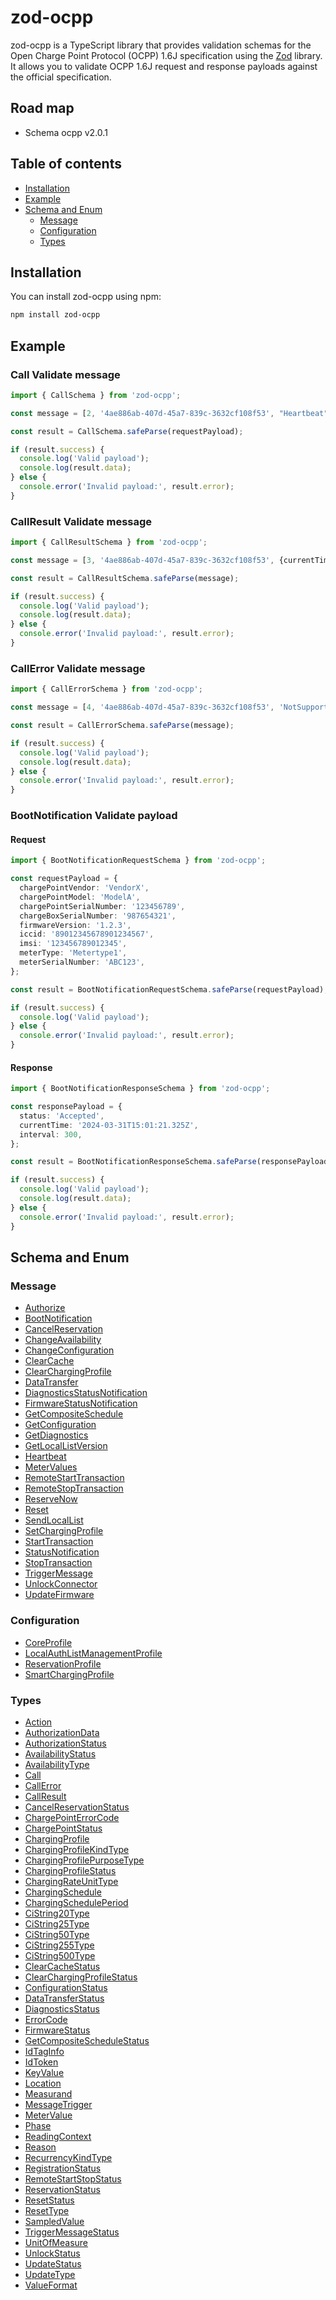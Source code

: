 # zod-ocpp

zod-ocpp is a TypeScript library that provides validation schemas for the Open Charge Point Protocol (OCPP) 1.6J specification using the [Zod](https://github.com/colinhacks/zod) library. It allows you to validate OCPP 1.6J request and response payloads against the official specification.

## Road map

- Schema ocpp v2.0.1

## Table of contents

- [Installation](#installation)
- [Example](#example)
- [Schema and Enum](#schema-and-enum)
  - [Message](#Message)
  - [Configuration](#Configuration)
  - [Types](#Types)

## Installation

You can install zod-ocpp using npm:

```bash
npm install zod-ocpp
```
## Example

### Call Validate message
```typescript
import { CallSchema } from 'zod-ocpp';

const message = [2, '4ae886ab-407d-45a7-839c-3632cf108f53', "Heartbeat", {}];

const result = CallSchema.safeParse(requestPayload);

if (result.success) {
  console.log('Valid payload');
  console.log(result.data);
} else {
  console.error('Invalid payload:', result.error);
}
```
### CallResult Validate message
```typescript
import { CallResultSchema } from 'zod-ocpp';

const message = [3, '4ae886ab-407d-45a7-839c-3632cf108f53', {currentTime: '2024-03-31T15:01:21.325Z'}];

const result = CallResultSchema.safeParse(message);

if (result.success) {
  console.log('Valid payload');
  console.log(result.data);
} else {
  console.error('Invalid payload:', result.error);
}
```
### CallError Validate message
```typescript
import { CallErrorSchema } from 'zod-ocpp';

const message = [4, '4ae886ab-407d-45a7-839c-3632cf108f53', 'NotSupported', 'Not support this protocol', {}];

const result = CallErrorSchema.safeParse(message);

if (result.success) {
  console.log('Valid payload');
  console.log(result.data);
} else {
  console.error('Invalid payload:', result.error);
}
```
### BootNotification Validate payload
#### Request
```typescript
import { BootNotificationRequestSchema } from 'zod-ocpp';

const requestPayload = {
  chargePointVendor: 'VendorX',
  chargePointModel: 'ModelA',
  chargePointSerialNumber: '123456789',
  chargeBoxSerialNumber: '987654321',
  firmwareVersion: '1.2.3',
  iccid: '89012345678901234567',
  imsi: '123456789012345',
  meterType: 'Metertype1',
  meterSerialNumber: 'ABC123',
};

const result = BootNotificationRequestSchema.safeParse(requestPayload);

if (result.success) {
  console.log('Valid payload');
} else {
  console.error('Invalid payload:', result.error);
}
```
#### Response
```typescript
import { BootNotificationResponseSchema } from 'zod-ocpp';

const responsePayload = {
  status: 'Accepted',
  currentTime: '2024-03-31T15:01:21.325Z',
  interval: 300,
};

const result = BootNotificationResponseSchema.safeParse(responsePayload);

if (result.success) {
  console.log('Valid payload');
  console.log(result.data);
} else {
  console.error('Invalid payload:', result.error);
}
```


## Schema and Enum
### Message
- [Authorize](src%2Fversion%2F1.6%2FMessages%2FAuthorize.ts)
- [BootNotification](src%2Fversion%2F1.6%2FMessages%2FBootNotification.ts)
- [CancelReservation](src%2Fversion%2F1.6%2FMessages%2FCancelReservation.ts)
- [ChangeAvailability](src%2Fversion%2F1.6%2FMessages%2FChangeAvailability.ts)
- [ChangeConfiguration](src%2Fversion%2F1.6%2FMessages%2FChangeConfiguration.ts)
- [ClearCache](src%2Fversion%2F1.6%2FMessages%2FClearCache.ts)
- [ClearChargingProfile](src%2Fversion%2F1.6%2FMessages%2FClearChargingProfile.ts)
- [DataTransfer](src%2Fversion%2F1.6%2FMessages%2FDataTransfer.ts)
- [DiagnosticsStatusNotification](src%2Fversion%2F1.6%2FMessages%2FDiagnosticsStatusNotification.ts)
- [FirmwareStatusNotification](src%2Fversion%2F1.6%2FMessages%2FFirmwareStatusNotification.ts)
- [GetCompositeSchedule](src%2Fversion%2F1.6%2FMessages%2FGetCompositeSchedule.ts)
- [GetConfiguration](src%2Fversion%2F1.6%2FMessages%2FGetConfiguration.ts)
- [GetDiagnostics](src%2Fversion%2F1.6%2FMessages%2FGetDiagnostics.ts)
- [GetLocalListVersion](src%2Fversion%2F1.6%2FMessages%2FGetLocalListVersion.ts)
- [Heartbeat](src%2Fversion%2F1.6%2FMessages%2FHeartbeat.ts)
- [MeterValues](src%2Fversion%2F1.6%2FMessages%2FMeterValues.ts)
- [RemoteStartTransaction](src%2Fversion%2F1.6%2FMessages%2FRemoteStartTransaction.ts)
- [RemoteStopTransaction](src%2Fversion%2F1.6%2FMessages%2FRemoteStopTransaction.ts)
- [ReserveNow](src%2Fversion%2F1.6%2FMessages%2FReserveNow.ts)
- [Reset](src%2Fversion%2F1.6%2FMessages%2FReset.ts)
- [SendLocalList](src%2Fversion%2F1.6%2FMessages%2FSendLocalList.ts)
- [SetChargingProfile](src%2Fversion%2F1.6%2FMessages%2FSetChargingProfile.ts)
- [StartTransaction](src%2Fversion%2F1.6%2FMessages%2FStartTransaction.ts)
- [StatusNotification](src%2Fversion%2F1.6%2FMessages%2FStatusNotification.ts)
- [StopTransaction](src%2Fversion%2F1.6%2FMessages%2FStopTransaction.ts)
- [TriggerMessage](src%2Fversion%2F1.6%2FMessages%2FTriggerMessage.ts)
- [UnlockConnector](src%2Fversion%2F1.6%2FMessages%2FUnlockConnector.ts)
- [UpdateFirmware](src%2Fversion%2F1.6%2FMessages%2FUpdateFirmware.ts)
### Configuration
- [CoreProfile](src%2Fversion%2F1.6%2FConfiguration%2FCoreProfile.ts)
- [LocalAuthListManagementProfile](src%2Fversion%2F1.6%2FConfiguration%2FLocalAuthListManagementProfile.ts)
- [ReservationProfile](src%2Fversion%2F1.6%2FConfiguration%2FReservationProfile.ts)
- [SmartChargingProfile](src%2Fversion%2F1.6%2FConfiguration%2FSmartChargingProfile.ts)
### Types
- [Action](src%2Fversion%2F1.6%2FTypes%2FAction.ts)
- [AuthorizationData](src%2Fversion%2F1.6%2FTypes%2FAuthorizationData.ts)
- [AuthorizationStatus](src%2Fversion%2F1.6%2FTypes%2FAuthorizationStatus.ts)
- [AvailabilityStatus](src%2Fversion%2F1.6%2FTypes%2FAvailabilityStatus.ts)
- [AvailabilityType](src%2Fversion%2F1.6%2FTypes%2FAvailabilityType.ts)
- [Call](src%2Fversion%2F1.6%2FTypes%2FCall.ts)
- [CallError](src%2Fversion%2F1.6%2FTypes%2FCallError.ts)
- [CallResult](src%2Fversion%2F1.6%2FTypes%2FCallResult.ts)
- [CancelReservationStatus](src%2Fversion%2F1.6%2FTypes%2FCancelReservationStatus.ts)
- [ChargePointErrorCode](src%2Fversion%2F1.6%2FTypes%2FChargePointErrorCode.ts)
- [ChargePointStatus](src%2Fversion%2F1.6%2FTypes%2FChargePointStatus.ts)
- [ChargingProfile](src%2Fversion%2F1.6%2FTypes%2FChargingProfile.ts)
- [ChargingProfileKindType](src%2Fversion%2F1.6%2FTypes%2FChargingProfileKindType.ts)
- [ChargingProfilePurposeType](src%2Fversion%2F1.6%2FTypes%2FChargingProfilePurposeType.ts)
- [ChargingProfileStatus](src%2Fversion%2F1.6%2FTypes%2FChargingProfileStatus.ts)
- [ChargingRateUnitType](src%2Fversion%2F1.6%2FTypes%2FChargingRateUnitType.ts)
- [ChargingSchedule](src%2Fversion%2F1.6%2FTypes%2FChargingSchedule.ts)
- [ChargingSchedulePeriod](src%2Fversion%2F1.6%2FTypes%2FChargingSchedulePeriod.ts)
- [CiString20Type](src%2Fversion%2F1.6%2FTypes%2FCiString20Type.ts)
- [CiString25Type](src%2Fversion%2F1.6%2FTypes%2FCiString25Type.ts)
- [CiString50Type](src%2Fversion%2F1.6%2FTypes%2FCiString50Type.ts)
- [CiString255Type](src%2Fversion%2F1.6%2FTypes%2FCiString255Type.ts)
- [CiString500Type](src%2Fversion%2F1.6%2FTypes%2FCiString500Type.ts)
- [ClearCacheStatus](src%2Fversion%2F1.6%2FTypes%2FClearCacheStatus.ts)
- [ClearChargingProfileStatus](src%2Fversion%2F1.6%2FTypes%2FClearChargingProfileStatus.ts)
- [ConfigurationStatus](src%2Fversion%2F1.6%2FTypes%2FConfigurationStatus.ts)
- [DataTransferStatus](src%2Fversion%2F1.6%2FTypes%2FDataTransferStatus.ts)
- [DiagnosticsStatus](src%2Fversion%2F1.6%2FTypes%2FDiagnosticsStatus.ts)
- [ErrorCode](src%2Fversion%2F1.6%2FTypes%2FErrorCode.ts)
- [FirmwareStatus](src%2Fversion%2F1.6%2FTypes%2FFirmwareStatus.ts)
- [GetCompositeScheduleStatus](src%2Fversion%2F1.6%2FTypes%2FGetCompositeScheduleStatus.ts)
- [IdTagInfo](src%2Fversion%2F1.6%2FTypes%2FIdTagInfo.ts)
- [IdToken](src%2Fversion%2F1.6%2FTypes%2FIdToken.ts)
- [KeyValue](src%2Fversion%2F1.6%2FTypes%2FKeyValue.ts)
- [Location](src%2Fversion%2F1.6%2FTypes%2FLocation.ts)
- [Measurand](src%2Fversion%2F1.6%2FTypes%2FMeasurand.ts)
- [MessageTrigger](src%2Fversion%2F1.6%2FTypes%2FMessageTrigger.ts)
- [MeterValue](src%2Fversion%2F1.6%2FTypes%2FMeterValue.ts)
- [Phase](src%2Fversion%2F1.6%2FTypes%2FPhase.ts)
- [ReadingContext](src%2Fversion%2F1.6%2FTypes%2FReadingContext.ts)
- [Reason](src%2Fversion%2F1.6%2FTypes%2FReason.ts)
- [RecurrencyKindType](src%2Fversion%2F1.6%2FTypes%2FRecurrencyKindType.ts)
- [RegistrationStatus](src%2Fversion%2F1.6%2FTypes%2FRegistrationStatus.ts)
- [RemoteStartStopStatus](src%2Fversion%2F1.6%2FTypes%2FRemoteStartStopStatus.ts)
- [ReservationStatus](src%2Fversion%2F1.6%2FTypes%2FReservationStatus.ts)
- [ResetStatus](src%2Fversion%2F1.6%2FTypes%2FResetStatus.ts)
- [ResetType](src%2Fversion%2F1.6%2FTypes%2FResetType.ts)
- [SampledValue](src%2Fversion%2F1.6%2FTypes%2FSampledValue.ts)
- [TriggerMessageStatus](src%2Fversion%2F1.6%2FTypes%2FTriggerMessageStatus.ts)
- [UnitOfMeasure](src%2Fversion%2F1.6%2FTypes%2FUnitOfMeasure.ts)
- [UnlockStatus](src%2Fversion%2F1.6%2FTypes%2FUnlockStatus.ts)
- [UpdateStatus](src%2Fversion%2F1.6%2FTypes%2FUpdateStatus.ts)
- [UpdateType](src%2Fversion%2F1.6%2FTypes%2FUpdateType.ts)
- [ValueFormat](src%2Fversion%2F1.6%2FTypes%2FValueFormat.ts)
